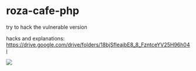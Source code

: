 # roza-cafe-php

try to hack the vulnerable version

hacks and explanations:  https://drive.google.com/drive/folders/18bjSfIeajbE8_8_FzntceYV25H96h04i

![](https://github.com/Yulin777/roza-cafe-php/blob/master/image.png)
